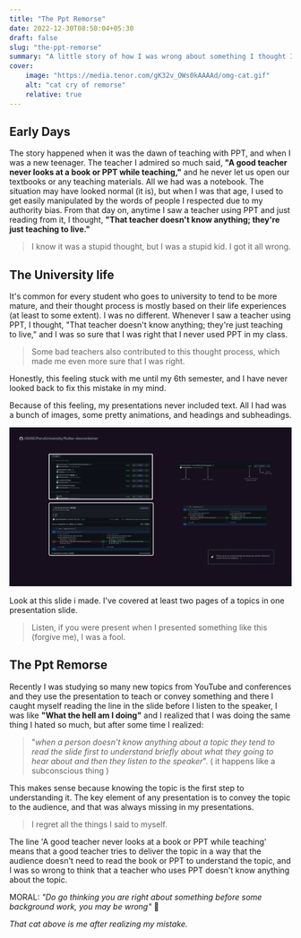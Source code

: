 ```yaml
---
title: "The Ppt Remorse"
date: 2022-12-30T08:50:04+05:30
draft: false
slug: "the-ppt-remorse"
summary: "A little story of how I was wrong about something I thought I was right about."
cover:
    image: "https://media.tenor.com/gK32v_OWs0kAAAAd/omg-cat.gif"
    alt: "cat cry of remorse"
    relative: true
---
```


## Early Days

The story happened when it was the dawn of teaching with PPT, and when I was a new teenager. The teacher I admired so much said, **"A good teacher never looks at a book or PPT while teaching,"** and he never let us open our textbooks or any teaching materials. All we had was a notebook.
The situation may have looked normal (it is), but when I was that age,  I used to get easily manipulated by the words of people I respected due to my authority bias. From that day on, anytime I saw a teacher using PPT and just reading from it, I thought, **"That teacher doesn't know anything; they're just teaching to live."**

> I know it was a stupid thought, but I was a stupid kid. I got it all wrong.

## The University life

It's common for every student who goes to university to tend to be more mature, and their thought process is mostly based on their life experiences (at least to some extent). I was no different. Whenever I saw a teacher using PPT, I thought, "That teacher doesn't know anything; they're just teaching to live," and I was so sure that I was right that I never used PPT in my class.

> Some bad teachers also contributed to this thought process, which made me even more sure that I was right.

Honestly, this feeling stuck with me until my 6th semester, and I have never looked back to fix this mistake in my mind.

Because of this feeling, my presentations never included text. All I had was a bunch of images, some pretty animations, and headings and subheadings.

![ppt](images/ppt.png)

Look at this slide i made. I've covered at least two pages of a topics in one presentation slide.

> Listen, if you were present when I presented something like this (forgive me), I was a fool.

## The Ppt Remorse

Recently I was studying so many new topics from YouTube and conferences and they use the presentation to teach or convey something and there I caught myself reading the line in the slide before I listen to the speaker, I was like **"What the hell am I doing"** and I realized that I was doing the same thing I hated so much, but after some time I realized:

> "_when a person doesn't know anything about a topic they tend to read the slide first to understand briefly about what they going to hear about and then they listen to the speaker_". ( it happens like a subconscious thing )

This makes sense because knowing the topic is the first step to understanding it. The key element of any presentation is to convey the topic to the audience, and that was always missing in my presentations.

> I regret all the things I said to myself.

The line 'A good teacher never looks at a book or PPT while teaching' means that a good teacher tries to deliver the topic in a way that the audience doesn't need to read the book or PPT to understand the topic, and I was so wrong to think that a teacher who uses PPT doesn't know anything about the topic.

MORAL: _"Do go thinking you are right about something before some background work, you may be wrong"_ 🫠

_That cat above is me after realizing my mistake._
